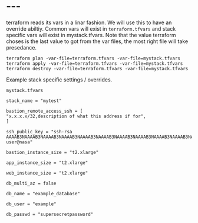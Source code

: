 # ---

terraform reads its vars in a linar fashion. We will use this to have an override abiltiy. Common vars will exist in `terraform.tfvars` and stack specific vars will exist in mystack.tfvars. Note that the value terraform choses is the last value to got from the var files, the most right file will take presedance.

`terraform plan -var-file=terraform.tfvars -var-file=mystack.tfvars`
`terraform apply -var-file=terraform.tfvars -var-file=mystack.tfvars`
`terraform destroy -var-file=terraform.tfvars -var-file=mystack.tfvars`


Example stack specific settings / overrides.

`mystack.tfvars`

    stack_name = "mytest"

    bastion_remote_access_ssh = [
    "x.x.x.x/32,description of what this address if for",
    ]

    ssh_public_key = "ssh-rsa AAAAB3NAAAAB3NAAAAB3NAAAAB3NAAAAB3NAAAAB3NAAAAB3NAAAAB3NAAAAB3NAAAAB3NAAAAB3NAAAAB3NAAAAB3NAAAAB3NAAAAB3NAAAAB3NAAAAB3NAAAAB3NAAAAB3NAAAAB3NAAAAB3NAAAAB3NAAAAB3NAAAAB3NAAAAB3NAAAAB3NAAAAB3NAAAAB3NAAAAB3NAAAAB3NAAAAB3NAAAAB3NAAAAB3NAAAAB3NAAAAB3NAAAAB3NAAAAB3NAAAAB3NAAAAB3NAAAAB3NAAAAB3NAAAAB3NAAAAB3NAAAAB3N user@nasa"

    bastion_instance_size = "t2.xlarge"

    app_instance_size = "t2.xlarge"

    web_instance_size = "t2.xlarge"

    db_multi_az = false

    db_name = "example_database"

    db_user = "example"

    db_passwd = "supersecretpassword"

